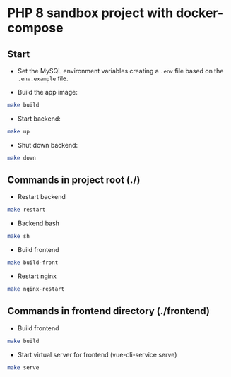 # PHP 8 sandbox project with docker-compose

## Start

- Set the MySQL environment variables creating a `.env` file based on the `.env.example` file.

- Build the app image:
```bash
make build
```

- Start backend:
```bash
make up
```

- Shut down backend:
```bash
make down
```

## Commands in project root (./)
- Restart backend
```bash
make restart
```

- Backend bash
```bash
make sh
```

- Build frontend
```bash
make build-front
```

- Restart nginx
```bash
make nginx-restart
```

## Commands in frontend directory (./frontend)
- Build frontend
```bash
make build
```

- Start virtual server for frontend (vue-cli-service serve)
```bash
make serve
```
